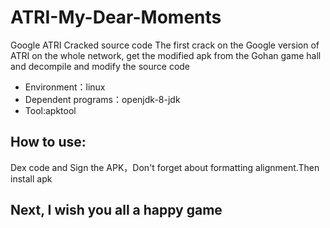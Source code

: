 # ATRI-My-Dear-Moments
Google ATRI Cracked source code
The first crack on the Google version of ATRI on the whole network, get the modified apk from the Gohan game hall and decompile and modify the source code

- Environment：linux
- Dependent programs：openjdk-8-jdk
- Tool:apktool

## How to use:
Dex code and Sign the APK，Don't forget about formatting alignment.Then install apk

## Next, I wish you all a happy game
